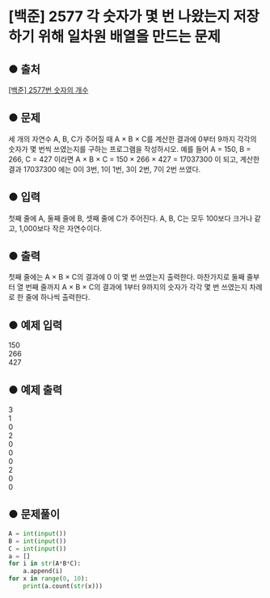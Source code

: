 # [백준] 2577 각 숫자가 몇 번 나왔는지 저장하기 위해 일차원 배열을 만드는 문제

## ● 출처
[[백준] 2577번 숫자의 개수](https://www.acmicpc.net/problem/2577)  

## ● 문제
세 개의 자연수 A, B, C가 주어질 때 A × B × C를 계산한 결과에 0부터 9까지 각각의 숫자가 몇 번씩 쓰였는지를 구하는 프로그램을 작성하시오.
예를 들어 A = 150, B = 266, C = 427 이라면 A × B × C = 150 × 266 × 427 = 17037300 이 되고, 계산한 결과 17037300 에는 0이 3번, 1이 1번, 3이 2번, 7이 2번 쓰였다.

## ● 입력
첫째 줄에 A, 둘째 줄에 B, 셋째 줄에 C가 주어진다. A, B, C는 모두 100보다 크거나 같고, 1,000보다 작은 자연수이다.

## ● 출력
첫째 줄에는 A × B × C의 결과에 0 이 몇 번 쓰였는지 출력한다. 마찬가지로 둘째 줄부터 열 번째 줄까지 A × B × C의 결과에 1부터 9까지의 숫자가 각각 몇 번 쓰였는지 차례로 한 줄에 하나씩 출력한다.

## ● 예제 입력
150  
266  
427

## ● 예제 출력
3  
1  
0  
2  
0  
0  
0  
2  
0  
0
## ● 문제풀이
```python
A = int(input())
B = int(input())
C = int(input())
a = []
for i in str(A*B*C):
    a.append(i)
for x in range(0, 10):
    print(a.count(str(x)))
```
